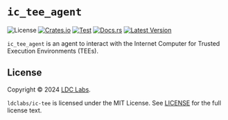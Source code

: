 # `ic_tee_agent`
![License](https://img.shields.io/crates/l/ic_tee_agent.svg)
[![Crates.io](https://img.shields.io/crates/d/ic_tee_agent.svg)](https://crates.io/crates/ic_tee_agent)
[![Test](https://github.com/ldclabs/ic-tee/actions/workflows/test.yml/badge.svg)](https://github.com/ldclabs/ic-tee/actions/workflows/test.yml)
[![Docs.rs](https://img.shields.io/docsrs/ic_tee_agent?label=docs.rs)](https://docs.rs/ic_tee_agent)
[![Latest Version](https://img.shields.io/crates/v/ic_tee_agent.svg)](https://crates.io/crates/ic_tee_agent)

`ic_tee_agent` is an agent to interact with the Internet Computer for Trusted Execution Environments (TEEs).

## License
Copyright © 2024 [LDC Labs](https://github.com/ldclabs).

`ldclabs/ic-tee` is licensed under the MIT License. See [LICENSE](../../LICENSE-MIT) for the full license text.